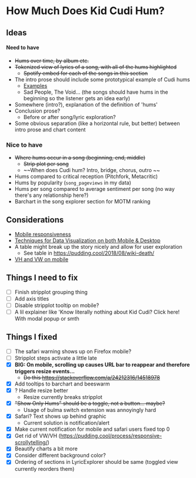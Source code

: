 # How Much Does Kid Cudi Hum?

## Ideas 

#### Need to have
* ~~Hums over time, by album etc.~~
* ~~Tokenized view of lyrics of a song, with all of the hums highlighted~~
    * ~~Spotify embed for each of the songs in this section~~
* The intro prose should include some prototypical example of Cudi hums
    * [Examples](https://www.youtube.com/watch?v=PZ_cpLwzBbw)
    * Sad People, The Void... (the songs should have hums in the beginning so the listener gets an idea early)
* Somewhere (intro?), explanation of the definition of 'hums'
* Conclusion prose? 
    * Before or after song/lyric exploration?
* Some obvious separation (like a horizontal rule, but better) between intro prose and chart content

### Nice to have
* ~~Where hums occur in a song (beginning, end, middle)~~
    * ~~Strip plot per song~~
    * ~~When does Cudi hum? Intro, bridge, chorus, outro ~~
* Hums compared to critical reception (Pitchfork, Metacritic)
* Hums by popularity (`song_pageviews` in my data)
* Hums per song compared to average sentiment per song (no way there's any relationship here?)
* Barchart in the song explorer section for MOTM ranking

## Considerations
* [Mobile responsiveness](https://pudding.cool/process/responsive-scrollytelling/)
* [Techniques for Data Visualization on both Mobile & Desktop](https://www.visualcinnamon.com/2019/04/mobile-vs-desktop-dataviz)
* A table might break up the story nicely and allow for user exploration
    * See table in https://pudding.cool/2018/08/wiki-death/
* [VH and VW on mobile](https://css-tricks.com/the-trick-to-viewport-units-on-mobile/)

## Things I need to fix
- [ ] Finish stripplot grouping thing
- [ ] Add axis titles
- [ ] Disable stripplot tooltip on mobile?
- [ ] A lil explainer like 'Know literally nothing about Kid Cudi? Click here! With modal popup or smth

## Things I fixed
- [ ] The safari warning shows up on Firefox mobile?
- [ ] Stripplot steps activate a little late
- [x] **BIG: On mobile, scrolling up causes URL bar to reappear and therefore triggers resize events...**
    * ~~Do this https://stackoverflow.com/a/24212316/14518978~~
- [x] Add tooltips to barchart and beeswarm
- [x] ? Handle resize better
    * Resize currently breaks stripplot
- [x] ~~"Show Only Hums" should be a toggle, not a button... maybe?~~
    * Usage of bulma switch extension was annoyingly hard
- [x] Safari? Text shows up behind graphic
    * Current solution is notification/alert
- [x] Make current notification for mobile and safari users fixed top 0
- [x] Get rid of VW/VH (https://pudding.cool/process/responsive-scrollytelling/)
- [x] Beautify charts a bit more
- [x] Consider different background color?
- [x] Ordering of sections in LyricExplorer should be same (toggled view currently reorders them)
